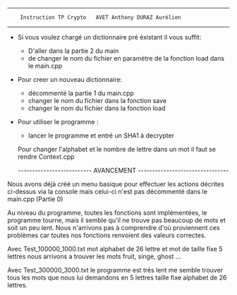 -------------------------------------------------------------------
		Instruction TP Crypto 	AVET Anthony DURAZ Aurélien
-------------------------------------------------------------------

- Si vous voulez chargé un dictionnaire pré éxistant il vous suffit:
	- D'aller dans la partie 2 du main
	- de changer le nom du fichier en paramètre de la fonction load dans le main.cpp
	
- Pour creer un nouveau dictionnaire:
	- décommenté la partie 1 du main.cpp
	- changer le nom du fichier dans la fonction save
	- changer le nom du fichier dans la fonction load
	
- Pour utiliser le programme :
	- lancer le programme et  entré un SHA1 à decrypter
	

	Pour changer l'alphabet et le nombre de lettre dans un mot il faut se rendre Context.cpp
	
	-------------------------- AVANCEMENT --------------------------------
	
Nous avons déjà créé un menu basique pour effectuer les actions décrites ci-dessus via la console mais celui-ci n'est pas décommenté dans le main.cpp (Partie 0)

Au niveau du programme, toutes les fonctions sont implémentées, le programme tourne, mais il semble qu'il ne trouve pas beaucoup de mots et soit un peu lent. 
Nous n'arrivons pas à comprendre d'où proviennent ces problèmes car toutes nos fonctions renvoient des valeurs correctes.

Avec Test_100000_1000.txt mot alphabet de 26 lettre et mot de taille fixe 5 lettres nous arrivons a trouver les mots fruit, singe, ghost ... 

 
Avec Test_300000_3000.txt le programme est très lent me semble trouver tous les mots que nous lui demandons en 5 lettres taille fixe alphabet de 26 lettres.
